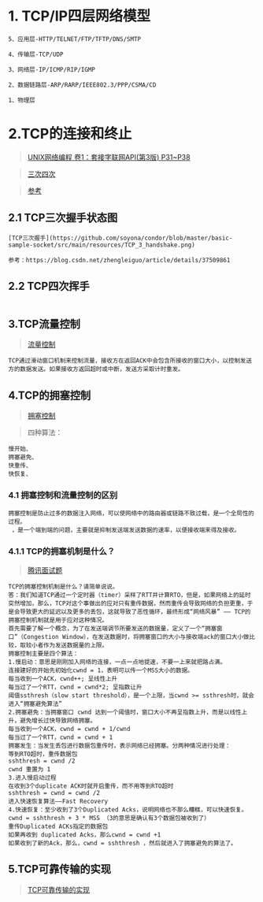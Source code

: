 # 1. TCP/IP四层网络模型

```text
5、应用层-HTTP/TELNET/FTP/TFTP/DNS/SMTP
 
4、传输层-TCP/UDP
 
3、网络层-IP/ICMP/RIP/IGMP
 
2、数据链路层-ARP/RARP/IEEE802.3/PPP/CSMA/CD
 
1、物理层
```

# 2.TCP的连接和终止
> [UNIX网络编程 卷1：套接字联网API(第3版) P31~P38]()
 
> [三次四次](https://blog.csdn.net/qq_16634723/article/details/80428645) 
 
> [参考](http://www.cnblogs.com/newwy/p/3234536.html)

## 2.1 TCP三次握手状态图

```text
[TCP三次握手](https://github.com/soyona/condor/blob/master/basic-sample-socket/src/main/resources/TCP_3_handshake.png)
 
参考：https://blog.csdn.net/zhengleiguo/article/details/37509861
```

## 2.2 TCP四次挥手

```text

```
## 3.TCP流量控制
> [流量控制](https://www.cnblogs.com/newwy/p/3254029.html)
```text
TCP通过滑动窗口机制来控制流量，接收方在返回ACK中会包含所接收的窗口大小，以控制发送方的数据发送。如果接收方返回超时或中断，发送方采取计时重发。

```
## 4.TCP的拥塞控制
> [拥塞控制](https://blog.csdn.net/SEU_Calvin/article/details/53198282)
 
> 四种算法： 
```text
慢开始、
拥塞避免、
快重传、
快恢复、
```
### 4.1 拥塞控制和流量控制的区别
```text
拥塞控制是防止过多的数据注入网络，可以使网络中的路由器或链路不致过载，是一个全局性的过程。
 ，是一个端到端的问题，主要就是抑制发送端发送数据的速率，以便接收端来得及接收。
```
### 4.1.1 TCP的拥塞机制是什么？
> [腾讯面试题 ](https://blog.csdn.net/shuxnhs/article/details/80644531)
```text
TCP的拥塞控制机制是什么？请简单说说。 
答：我们知道TCP通过一个定时器（timer）采样了RTT并计算RTO，但是，如果网络上的延时突然增加，那么，TCP对这个事做出的应对只有重传数据，然而重传会导致网络的负担更重，于是会导致更大的延迟以及更多的丢包，这就导致了恶性循环，最终形成“网络风暴” —— TCP的拥塞控制机制就是用于应对这种情况。 
首先需要了解一个概念，为了在发送端调节所要发送的数据量，定义了一个“拥塞窗口”（Congestion Window），在发送数据时，将拥塞窗口的大小与接收端ack的窗口大小做比较，取较小者作为发送数据量的上限。 
拥塞控制主要是四个算法： 
1.慢启动：意思是刚刚加入网络的连接，一点一点地提速，不要一上来就把路占满。 
连接建好的开始先初始化cwnd = 1，表明可以传一个MSS大小的数据。 
每当收到一个ACK，cwnd++; 呈线性上升 
每当过了一个RTT，cwnd = cwnd*2; 呈指数让升 
阈值ssthresh（slow start threshold），是一个上限，当cwnd >= ssthresh时，就会进入“拥塞避免算法” 
2.拥塞避免：当拥塞窗口 cwnd 达到一个阈值时，窗口大小不再呈指数上升，而是以线性上升，避免增长过快导致网络拥塞。 
每当收到一个ACK，cwnd = cwnd + 1/cwnd 
每当过了一个RTT，cwnd = cwnd + 1 
拥塞发生：当发生丢包进行数据包重传时，表示网络已经拥塞。分两种情况进行处理： 
等到RTO超时，重传数据包 
sshthresh = cwnd /2 
cwnd 重置为 1 
3.进入慢启动过程 
在收到3个duplicate ACK时就开启重传，而不用等到RTO超时 
sshthresh = cwnd = cwnd /2 
进入快速恢复算法——Fast Recovery 
4.快速恢复：至少收到了3个Duplicated Acks，说明网络也不那么糟糕，可以快速恢复。 
cwnd = sshthresh + 3 * MSS （3的意思是确认有3个数据包被收到了） 
重传Duplicated ACKs指定的数据包 
如果再收到 duplicated Acks，那么cwnd = cwnd +1 
如果收到了新的Ack，那么，cwnd = sshthresh ，然后就进入了拥塞避免的算法了。
```
## 5.TCP可靠传输的实现
> [TCP可靠传输的实现](http://www.cnblogs.com/newwy/p/3238362.html)